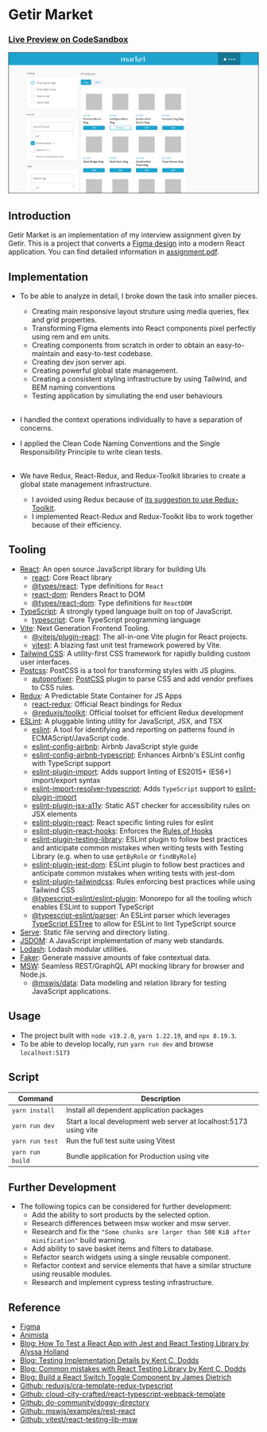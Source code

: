 # Getir Market
### [Live Preview on CodeSandbox](https://codesandbox.io/p/github/serdarsen/getir_market/main?file=%2FREADME.md)


![Getir Market](./docs/screenshot.png)

## Introduction

Getir Market is an implementation of my interview assignment given by Getir. This is a project that converts a [Figma design](./docs/design.fig) into a modern React application. You can find detailed information in [assignment.pdf](./docs/assignment.pdf).

## Implementation

- To be able to analyze in detail, I broke down the task into smaller pieces.

  - Creating main responsive layout struture using media queries, flex and grid properties.
  - Transforming Figma elements into React components pixel perfectly using rem and em units.
  - Creating components from scratch in order to obtain an easy-to-maintain and easy-to-test codebase.
  - Creating dev json server api.
  - Creating powerful global state management.
  - Creating a consistent styling infrastructure by using Tailwind, and BEM naming conventions
  - Testing application by simuliating the end user behaviours
    <br/><br/>

- I handled the context operations individually to have a separation of concerns.

- I applied the Clean Code Naming Conventions and the Single Responsibility Principle to write clean tests.
  <br/><br/>

- We have Redux, React-Redux, and Redux-Toolkit libraries to create a global state management infrastructure.
  - I avoided using Redux because of [its suggestion to use Redux-Toolkit](https://redux.js.org/introduction/why-rtk-is-redux-today).
  - I implemented React-Redux and Redux-Toolkit libs to work together because of their efficiency.

## Tooling

- [React](https://reactjs.org): An open source JavaScript library for building UIs
  - [react](https://github.com/facebook/react): Core React library
  - [@types/react](https://www.npmjs.com/package/@types/react): Type definitions for `React`
  - [react-dom](https://www.npmjs.com/package/react-dom): Renders React to DOM
  - [@types/react-dom](https://www.npmjs.com/package/@types/react-dom): Type definitions for `ReactDOM`
- [TypeScript](https://www.typescriptlang.org/): A strongly typed language built on top of JavaScript.
  - [typescript](https://github.com/Microsoft/TypeScript): Core TypeScript programming language
- [Vite](https://vitejs.dev/): Next Generation Frontend Tooling.
  - [@vitejs/plugin-react](https://github.com/vitejs/vite/tree/main/packages/plugin-react#readme): The all-in-one Vite plugin for React projects.
  - [vitest](https://github.com/vitest-dev/vitest#readme): A blazing fast unit test framework powered by Vite.
- [Tailwind CSS](https://tailwindcss.com/): A utility-first CSS framework for rapidly building custom user interfaces.
- [Postcss](https://github.com/postcss/postcss): PostCSS is a tool for transforming styles with JS plugins.
  - [autoprofixer](https://github.com/postcss/autoprefixer): [PostCSS](https://github.com/postcss/postcss) plugin to parse CSS and add vendor prefixes to CSS rules.
- [Redux](https://redux.js.org/introduction/why-rtk-is-redux-today): A Predictable State Container for JS Apps
    - [react-redux](https://react-redux.js.org/): Official React bindings for Redux
    - [@reduxjs/toolkit](https://redux-toolkit.js.org/): Official toolset for efficient Redux development
- [ESLint](https://eslint.org/): A pluggable linting utility for JavaScript, JSX, and TSX
    - [eslint](https://github.com/eslint/eslint): A tool for identifying and reporting on patterns found in ECMAScript/JavaScript code.
    - [eslint-config-airbnb](https://github.com/airbnb/javascript): Airbnb JavaScript style guide
    - [eslint-config-airbnb-typescript](https://github.com/iamturns/eslint-config-airbnb-typescript): Enhances Airbnb's ESLint config with TypeScript support
    - [eslint-plugin-import](https://github.com/import-js/eslint-plugin-import): Adds support linting of ES2015+ (ES6+) import/export syntax  
    - [eslint-import-resolver-typescript](https://github.com/import-js/eslint-import-resolver-typescript): Adds `TypeScript` support to [eslint-plugin-import](https://github.com/import-js/eslint-plugin-import)      
    - [eslint-plugin-jsx-a11y](https://github.com/jsx-eslint/eslint-plugin-jsx-a11y): Static AST checker for accessibility rules on JSX elements
    - [eslint-plugin-react](https://github.com/jsx-eslint/eslint-plugin-react): React specific linting rules for eslint  
    - [eslint-plugin-react-hooks](https://www.npmjs.com/package/eslint-plugin-react-hooks): Enforces the [Rules of Hooks](https://reactjs.org/docs/hooks-rules.html)
    - [eslint-plugin-testing-library](https://github.com/testing-library/eslint-plugin-testing-library): ESLint plugin to follow best practices and anticipate common mistakes when writing tests with Testing Library (e.g. when to use `getByRole` or `findByRole`)    
    - [eslint-plugin-jest-dom](https://github.com/testing-library/eslint-plugin-jest-dom): ESLint plugin to follow best practices and anticipate common mistakes when writing tests with jest-dom    
    - [eslint-plugin-tailwindcss](https://github.com/francoismassart/eslint-plugin-tailwindcss): Rules enforcing best practices while using Tailwind CSS    
    - [@typescript-eslint/eslint-plugin](https://github.com/typescript-eslint/typescript-eslint): Monorepo for all the tooling which enables ESLint to support TypeScript
    - [@typescript-eslint/parser](https://www.npmjs.com/package/@typescript-eslint/parser):  An ESLint parser which leverages [TypeScript ESTree](https://github.com/typescript-eslint/typescript-eslint/tree/main/packages/typescript-estree) to allow for ESLint to lint TypeScript source    
- [Serve](https://github.com/vercel/serve#readme): Static file serving and directory listing.
- [JSDOM](https://github.com/jsdom/jsdom#readme): A JavaScript implementation of many web standards.
- [Lodash](https://lodash.com/): Lodash modular utilities.
- [Faker](https://github.com/faker-js/faker#readme/): Generate massive amounts of fake contextual data.
- [MSW](https://mswjs.io/): Seamless REST/GraphQL API mocking library for browser and Node.js.
    - [@mswjs/data](https://github.com/mswjs/data#readme/): Data modeling and relation library for testing JavaScript applications.
## Usage

- The project built with `node v19.2.0`, `yarn 1.22.19`, and `npx 8.19.3`.
- To be able to develop locally, run `yarn run dev` and browse `localhost:5173`

## Script

| Command        | Description                                                         |
| -------------- | ------------------------------------------------------------------- |
| `yarn install`   | Install all dependent application packages                        |
| `yarn run dev`   | Start a local development web server at localhost:5173 using vite |
| `yarn run test`  | Run the full test suite using Vitest  
| `yarn run build` | Bundle application for Production using vite                      |

## Further Development
* The following topics can be considered for further development:
    * Add the ability to sort products by the selected option.
    * Research differences between msw worker and msw server.
    * Research and fix the `"Some chunks are larger than 500 KiB after minification"` build warning.
    * Add ability to save basket items and filters to database.
    * Refactor search widgets using a single reusable component.
    * Refactor context and service elements that have a similar structure using reusable modules.
    * Research and implement cypress testing infrastructure.

## Reference

- [Figma](https://www.figma.com)
- [Animista](https://animista.net)
- [Blog: How To Test a React App with Jest and React Testing Library by Alyssa Holland](https://www.digitalocean.com/community/tutorials/how-to-test-a-react-app-with-jest-and-react-testing-library)
- [Blog: Testing Implementation Details by Kent C. Dodds](https://kentcdodds.com/blog/testing-implementation-details)
- [Blog: Common mistakes with React Testing Library by Kent C. Dodds](https://kentcdodds.com/blog/common-mistakes-with-react-testing-library)
- [Blog: Build a React Switch Toggle Component by James Dietrich](https://upmostly.com/tutorials/build-a-react-switch-toggle-component)
- [Github: reduxjs/cra-template-redux-typescript](https://github.com/reduxjs/cra-template-redux-typescript)
- [Github: cloud-city-crafted/react-typescript-webpack-template](https://github.com/cloud-city-crafted/react-typescript-webpack-template)
- [Github: do-community/doggy-directory](https://github.com/do-community/doggy-directory)
- [Github: mswjs/examples/rest-react](https://github.com/mswjs/examples/tree/master/examples/rest-react)
- [Github: vitest/react-testing-lib-msw](https://github.com/vitest-dev/vitest/tree/main/examples/react-testing-lib-msw)


